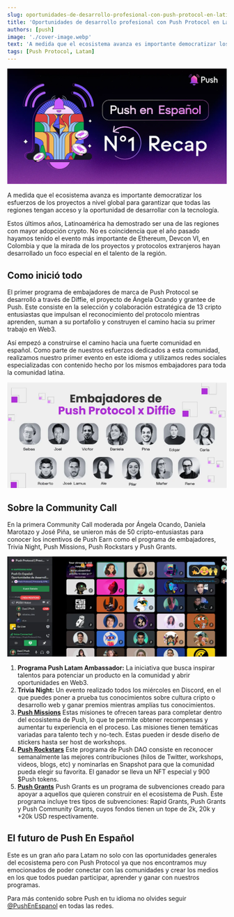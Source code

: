 ```yaml
---
slug: oportunidades-de-desarrollo-profesional-con-push-protocol-en-latinoamerica
title: 'Oportunidades de desarrollo profesional con Push Protocol en Latinoamérica🌎💜'
authors: [push]
image: './cover-image.webp'
text: 'A medida que el ecosistema avanza es importante democratizar los esfuerzos de los proyectos a nivel global para garantizar que todas las regiones tengan acceso y la oportunidad de desarrollar con la tecnología.'
tags: [Push Protocol, Latam]
---
```


![Cover image of Oportunidades de desarrollo profesional con Push Protocol en Latinoamérica🌎💜](./cover-image.webp)

<!--truncate-->

A medida que el ecosistema avanza es importante democratizar los esfuerzos de los proyectos a nivel global para garantizar que todas las regiones tengan acceso y la oportunidad de desarrollar con la tecnología.

Estos últimos años, Latinoamérica ha demostrado ser una de las regiones con mayor adopción crypto. No es coincidencia que el año pasado hayamos tenido el evento más importante de Ethereum, Devcon VI, en Colombia y que la mirada de los proyectos y protocolos extranjeros hayan desarrollado un foco especial en el talento de la región.

## Como inició todo

El primer programa de embajadores de marca de Push Protocol se desarrolló a través de Diffie, el proyecto de Ángela Ocando y grantee de Push. Este consiste en la selección y colaboración estratégica de 13 cripto entusiastas que impulsan el reconocimiento del protocolo mientras aprenden, suman a su portafolio y construyen el camino hacia su primer trabajo en Web3.

Así empezó a construirse el camino hacia una fuerte comunidad en español. Como parte de nuestros esfuerzos dedicados a esta comunidad, realizamos nuestro primer evento en este idioma y utilizamos redes sociales especializadas con contenido hecho por los mismos embajadores para toda la comunidad latina.

![Embajadores de marca de Push Protocol se desarrolló a través de Diffie Image](./image-1.webp)

## Sobre la Community Call

En la primera Community Call moderada por Ángela Ocando, Daniela Marotazo y José Piña, se unieron más de 50 cripto-entusiastas para conocer los incentivos de Push Earn como el programa de embajadores, Trivia Night, Push Missions, Push Rockstars y Push Grants.

![Sobre la Community Call Image](./image-2.webp)

1. <b>Programa Push Latam Ambassador:</b> La iniciativa que busca inspirar talentos para potenciar un producto en la comunidad y abrir oportunidades en Web3.
2. <b>Trivia Night:</b> Un evento realizado todos los miércoles en Discord, en el que puedes poner a prueba tus conocimientos sobre cultura cripto o desarrollo web y ganar premios mientras amplías tus conocimientos.
3. <b><a href='https://www.notion.so/pushprotocol/Push-Missions-693291d804cf4b2180a992dd40fc5a0e'>Push Missions</a></b> Estas misiones te ofrecen tareas para completar dentro del ecosistema de Push, lo que te permite obtener recompensas y aumentar tu experiencia en el proceso. Las misiones tienen temáticas variadas para talento tech y no-tech. Estas pueden ir desde diseño de stickers hasta ser host de workshops.
4. <b><a href='https://www.notion.so/pushprotocol/Push-Missions-693291d804cf4b2180a992dd40fc5a0e'>Push Rockstars</a></b> Este programa de Push DAO consiste en reconocer semanalmente las mejores contribuciones (hilos de Twitter, workshops, videos, blogs, etc) y nominarlas en Snapshot para que la comunidad pueda elegir su favorita. El ganador se lleva un NFT especial y 900 $Push tokens.
5. <b><a href='https://www.notion.so/pushprotocol/Push-Grants-Program-8c9f7934f7e5418faf96e7a5bdcaac4a?pvs=4'>Push Grants</a></b> Push Grants es un programa de subvenciones creado para apoyar a aquellos que quieren construir en el ecosistema de Push. Este programa incluye tres tipos de subvenciones: Rapid Grants, Push Grants y Push Community Grants, cuyos fondos tienen un tope de 2k, 20k y +20k USD respectivamente.

## El futuro de Push En Español

Este es un gran año para Latam no solo con las oportunidades generales del ecosistema pero con Push Protocol ya que nos encontramos muy emocionados de poder conectar con las comunidades y crear los medios en los que todos puedan participar, aprender y ganar con nuestros programas.

Para más contenido sobre Push en tu idioma no olvides seguir [@PushEnEspanol](https://linktr.ee/pushenespanol) en todas las redes.
